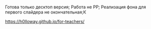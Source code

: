 Готова только десктоп версия;
Работа не PP;
Реализация фона для первого слайдера не окончательная;К

https://h0lloway.github.io/for-teachers/
